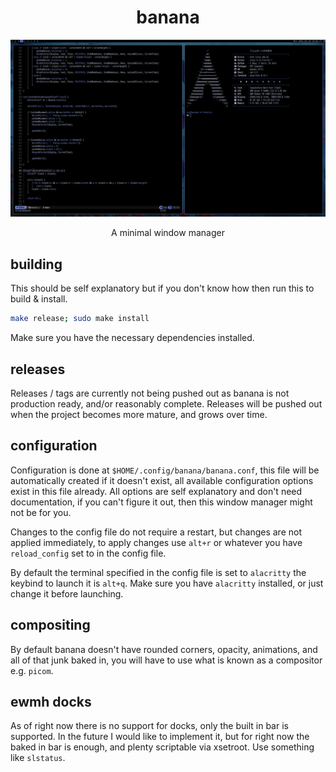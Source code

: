 <div align="center">

# banana

![banana](.github/banana.png)

A minimal window manager

</div>

## building

This should be self explanatory but if you don't know how then run this to build & install.

```bash
make release; sudo make install
```

Make sure you have the necessary dependencies installed.

## releases

Releases / tags are currently not being pushed out as banana is not production ready, and/or
reasonably complete. Releases will be pushed out when the project becomes more mature, and
grows over time.

## configuration

Configuration is done at `$HOME/.config/banana/banana.conf`, this file will be automatically
created if it doesn't exist, all available configuration options exist in this file already.
All options are self explanatory and don't need documentation, if you can't figure it out,
then this window manager might not be for you.

Changes to the config file do not require a restart, but changes are not applied immediately,
to apply changes use `alt+r` or whatever you have `reload_config` set to in the config
file.

By default the terminal specified in the config file is set to `alacritty` the keybind to
launch it is `alt+q`. Make sure you have `alacritty` installed, or just change it before
launching.

## compositing

By default banana doesn't have rounded corners, opacity, animations, and all of that junk
baked in, you will have to use what is known as a compositor e.g. `picom`.

## ewmh docks

As of right now there is no support for docks, only the built in bar is supported. In the
future I would like to implement it, but for right now the baked in bar is enough, and plenty
scriptable via xsetroot. Use something like `slstatus`.